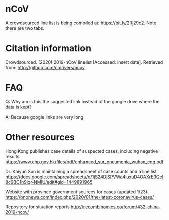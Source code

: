 # nCoV

A crowdsourced line list is being compiled at: https://bit.ly/2Rj29c2. Note there are two tabs.

# Citation information

Crowdsourced. (2020) 2019-nCoV linelist [Accessed: insert date]. Retrieved from: http://github.com/cmrivers/ncov

# FAQ 

Q: Why am is this the suggested link instead of the google drive where the data is kept?

A: Because google links are very long.

# Other resources

Hong Kong publishes case details of suspected cases, including negative results.
https://www.chp.gov.hk/files/pdf/enhanced_sur_pneumonia_wuhan_eng.pdf

Dr. Kaiyun Sun is maintaining a spreadsheet of case counts and a line list
https://docs.google.com/spreadsheets/d/1jS24DjSPVWa4iuxuD4OAXrE3QeI8c9BC1hSlqr-NMiU/edit#gid=1449891965

Website with province government sources for cases (updated 1/23): 
https://bnonews.com/index.php/2020/01/the-latest-coronavirus-cases/

Repository for situation reports
http://recombinomics.co/forum/432-china-2019-ncov/
